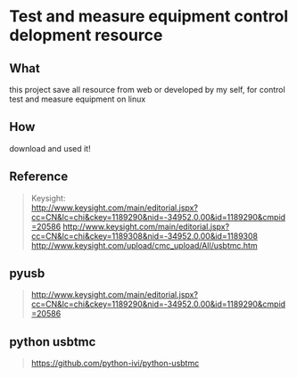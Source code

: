 # Test and measure equipment control delopment resource
## What
this project save all resource from web or developed by my self, for control test and measure equipment on linux

## How
download and used it! 


## Reference
	
> Keysight:  
> <http://www.keysight.com/main/editorial.jspx?cc=CN&lc=chi&ckey=1189290&nid=-34952.0.00&id=1189290&cmpid=20586>
> <http://www.keysight.com/main/editorial.jspx?cc=CN&lc=chi&ckey=1189308&nid=-34952.0.00&id=1189308>
> <http://www.keysight.com/upload/cmc_upload/All/usbtmc.htm>

## pyusb
>  <http://www.keysight.com/main/editorial.jspx?cc=CN&lc=chi&ckey=1189290&nid=-34952.0.00&id=1189290&cmpid=20586>

## python usbtmc
> <https://github.com/python-ivi/python-usbtmc>


